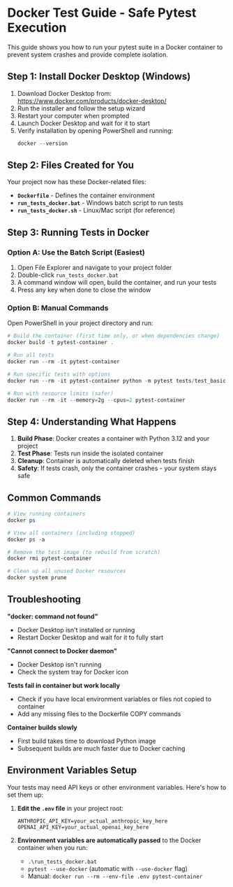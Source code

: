 # Docker Test Guide - Safe Pytest Execution

This guide shows you how to run your pytest suite in a Docker container to prevent system crashes and provide complete isolation.

## Step 1: Install Docker Desktop (Windows)

1. Download Docker Desktop from: https://www.docker.com/products/docker-desktop/
2. Run the installer and follow the setup wizard
3. Restart your computer when prompted
4. Launch Docker Desktop and wait for it to start
5. Verify installation by opening PowerShell and running:
   ```powershell
   docker --version
   ```

## Step 2: Files Created for You

Your project now has these Docker-related files:

- **`Dockerfile`** - Defines the container environment
- **`run_tests_docker.bat`** - Windows batch script to run tests
- **`run_tests_docker.sh`** - Linux/Mac script (for reference)


## Step 3: Running Tests in Docker

### Option A: Use the Batch Script (Easiest)

1. Open File Explorer and navigate to your project folder
2. Double-click `run_tests_docker.bat`
3. A command window will open, build the container, and run your tests
4. Press any key when done to close the window

### Option B: Manual Commands

Open PowerShell in your project directory and run:

```powershell
# Build the container (first time only, or when dependencies change)
docker build -t pytest-container .

# Run all tests
docker run --rm -it pytest-container

# Run specific tests with options
docker run --rm -it pytest-container python -m pytest tests/test_basic.py -v

# Run with resource limits (safer)
docker run --rm -it --memory=2g --cpus=2 pytest-container
```

## Step 4: Understanding What Happens

1. **Build Phase**: Docker creates a container with Python 3.12 and your project
2. **Test Phase**: Tests run inside the isolated container
3. **Cleanup**: Container is automatically deleted when tests finish
4. **Safety**: If tests crash, only the container crashes - your system stays safe

## Common Commands

```powershell
# View running containers
docker ps

# View all containers (including stopped)
docker ps -a

# Remove the test image (to rebuild from scratch)
docker rmi pytest-container

# Clean up all unused Docker resources
docker system prune
```

## Troubleshooting

**"docker: command not found"**
- Docker Desktop isn't installed or running
- Restart Docker Desktop and wait for it to fully start

**"Cannot connect to Docker daemon"**
- Docker Desktop isn't running
- Check the system tray for Docker icon

**Tests fail in container but work locally**
- Check if you have local environment variables or files not copied to container
- Add any missing files to the Dockerfile COPY commands

**Container builds slowly**
- First build takes time to download Python image
- Subsequent builds are much faster due to Docker caching

## Environment Variables Setup

Your tests may need API keys or other environment variables. Here's how to set them up:

1. **Edit the `.env` file** in your project root:
   ```
   ANTHROPIC_API_KEY=your_actual_anthropic_key_here
   OPENAI_API_KEY=your_actual_openai_key_here
   ```

2. **Environment variables are automatically passed** to the Docker container when you run:
   - `.\run_tests_docker.bat`
   - `pytest --use-docker` (automatic with `--use-docker` flag)
   - Manual: `docker run --rm --env-file .env pytest-container`
